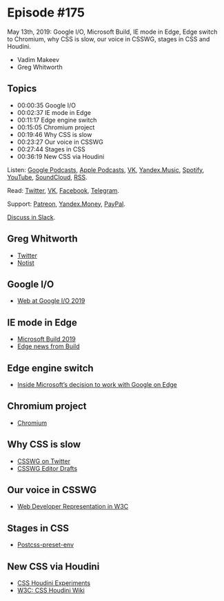 # Episode #175

May 13th, 2019: Google I/O, Microsoft Build, IE mode in Edge, Edge switch to Chromium, why CSS is slow, our voice in CSSWG, stages in CSS and Houdini.

- Vadim Makeev
- Greg Whitworth

## Topics

- 00:00:35 Google I/O
- 00:02:37 IE mode in Edge
- 00:11:17 Edge engine switch
- 00:15:05 Chromium project
- 00:19:46 Why CSS is slow
- 00:23:27 Our voice in CSSWG
- 00:27:44 Stages in CSS
- 00:36:19 New CSS via Houdini

Listen: [Google Podcasts](https://podcasts.google.com/?feed=aHR0cHM6Ly93ZWItc3RhbmRhcmRzLnJ1L3BvZGNhc3QvZmVlZC8), [Apple Podcasts](https://itunes.apple.com/podcast/id1080500016), [VK](https://vk.com/podcasts-32017543), [Yandex.Music](https://music.yandex.ru/album/6245956), [Spotify](https://open.spotify.com/show/3rzAcADjpBpXt73L0epTjV), [YouTube](https://www.youtube.com/playlist?list=PLMBnwIwFEFHcwuevhsNXkFTcadeX5R1Go), [SoundCloud](https://soundcloud.com/web-standards), [RSS](https://web-standards.ru/podcast/feed/).

Read: [Twitter](https://twitter.com/webstandards_ru), [VK](https://vk.com/webstandards_ru), [Facebook](https://www.facebook.com/webstandardsru), [Telegram](https://t.me/webstandards_ru).

Support: [Patreon](https://www.patreon.com/webstandards_ru), [Yandex.Money](https://money.yandex.ru/to/41001119329753), [PayPal](https://www.paypal.me/pepelsbey).

[Discuss in Slack](http://slack.web-standards.ru/).

## Greg Whitworth

- [Twitter](https://twitter.com/gregwhitworth)
- [Notist](https://noti.st/gregwhitworth)

## Google I/O

- [Web at Google I/O 2019](https://www.youtube.com/playlist?list=PLNYkxOF6rcIATmAmz7HcCzongGvQEtx8i)

## IE mode in Edge

- [Microsoft Build 2019](https://www.microsoft.com/en-us/build)
- [Edge news from Build](https://blogs.windows.com/msedgedev/2019/05/06/edge-chromium-build-2019-pwa-ie-mode-devtools/)

## Edge engine switch

- [Inside Microsoft’s decision to work with Google on Edge](https://www.theverge.com/2019/5/6/18527550/microsoft-chromium-edge-google-history-collaboration)

## Chromium project

- [Chromium](https://www.chromium.org/Home)

## Why CSS is slow

- [CSSWG on Twitter](https://twitter.com/csswg)
- [CSSWG Editor Drafts](https://drafts.csswg.org/)

## Our voice in CSSWG

- [Web Developer Representation in W3C](https://alistapart.com/article/web-developer-representation-in-w3c/)

## Stages in CSS

- [Postcss-preset-env](https://preset-env.cssdb.org/features)

## New CSS via Houdini

- [CSS Houdini Experiments](https://css-houdini.rocks/)
- [W3C: CSS Houdini Wiki](https://github.com/w3c/css-houdini-drafts/wiki)
